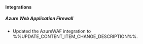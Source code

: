 
#### Integrations

##### Azure Web Application Firewall

- Updated the AzureWAF integration to %%UPDATE_CONTENT_ITEM_CHANGE_DESCRIPTION%%.
